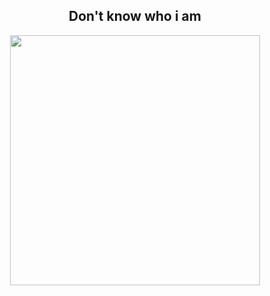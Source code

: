 <h2 align="center">Don't know who i am</h2>

<p align="center">
  <img src="https://github.com/Nagai-Nano/Nagai-Nano/blob/master/entp.gif" width="400" />
</p>